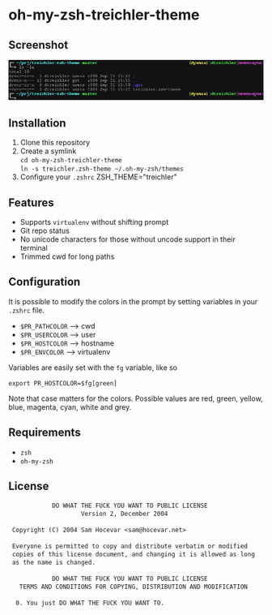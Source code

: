 oh-my-zsh-treichler-theme
=========================

Screenshot
----------

![Screenshot](http://github.com/dtreichler/oh-my-zsh-treichler-theme/raw/master/screenshot.png)

Installation
------------

1. Clone this repository
2. Create a symlink    
    `cd oh-my-zsh-treichler-theme`    
    `ln -s treichler.zsh-theme ~/.oh-my-zsh/themes`    
3. Configure your `.zshrc`
    ZSH_THEME="treichler"

Features
--------

* Supports `virtualenv` without shifting prompt
* Git repo status
* No unicode characters for those without uncode support in their terminal
* Trimmed cwd for long paths

Configuration
-------------
It is possible to modify the colors in the prompt by setting variables in your `.zshrc` file.

* `$PR_PATHCOLOR` --> cwd
* `$PR_USERCOLOR` --> user
* `$PR_HOSTCOLOR` --> hostname
* `$PR_ENVCOLOR` --> virtualenv

Variables are easily set with the `fg` variable, like so

    export PR_HOSTCOLOR=$fg[green]

Note that case matters for the colors. Possible values are red, green, yellow, blue, magenta, cyan, white and grey.

Requirements
------------

* `zsh`
* `oh-my-zsh`

License
-------
```
            DO WHAT THE FUCK YOU WANT TO PUBLIC LICENSE 
                    Version 2, December 2004 

 Copyright (C) 2004 Sam Hocevar <sam@hocevar.net> 

 Everyone is permitted to copy and distribute verbatim or modified 
 copies of this license document, and changing it is allowed as long 
 as the name is changed. 

            DO WHAT THE FUCK YOU WANT TO PUBLIC LICENSE 
   TERMS AND CONDITIONS FOR COPYING, DISTRIBUTION AND MODIFICATION 

  0. You just DO WHAT THE FUCK YOU WANT TO. 
```
